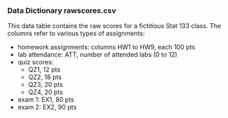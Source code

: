### Data Dictionary rawscores.csv

This data table contains the raw scores for a fictitious Stat 133 class. The columns refer to various types of assignments:
 - homework assignments: columns HW1 to HW9, each 100 pts
 - lab attendance: ATT, number of attended labs (0 to 12)
 - quiz scores:
 	* QZ1, 12 pts
 	* QZ2, 18 pts
 	* QZ3, 20 pts
 	* QZ4, 20 pts
 - exam 1: EX1, 80 pts
 - exam 2: EX2, 90 pts